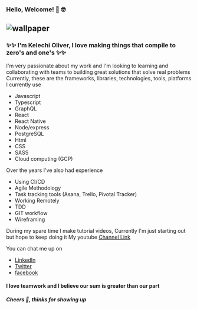 ### Hello, Welcome! 👋 🤓
![wallpaper](https://res.cloudinary.com/oliver-k/image/upload/v1594480984/saves/Colorful_Business_Data_General_Linkedin_Banner.png)
----------------------------------

### ✨✨ I'm Kelechi Oliver, I love making things that compile to zero's and one's ✨✨

I'm very passionate about my work and I'm looking to learning and collaborating with teams to building great solutions that solve real problems
Currently, these are the frameworks, libraries, technologies, tools, platforms I currently use
- Javascript
- Typescript
- GraphQL
- React
- React Native
- Node/express
- PostgreSQL
- Html
- CSS
- SASS
- Cloud computing (GCP)

Over the years I've also had experience
- Using CI/CD
- Agile Methodology
- Task tracking tools (Asana, Trello, Pivotal Tracker)
- Working Remotely
- TDD
- GIT workflow
- Wireframing

During my spare time I make tutorial videos, Currently I'm just starting out but hope to keep doing it
My youtube [Channel Link](https://www.youtube.com/channel/UCm4cXpfP080k-0PEag5M2PA?view_as=subscriber)

You can chat me up on
- [LinkedIn](https://www.linkedin.com/in/oliver-ke)
- [Twitter](https://twitter.com/KelechiOliver3)
- [facebook](https://web.facebook.com/kelechi.azorji)

#### I love teamwork and I believe our sum is greater than our part

##### Cheers 🥂, thinks for showing up 
